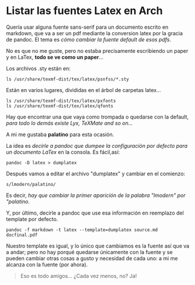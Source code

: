 # Listar las fuentes Latex en Arch

Quería usar alguna fuente sans-serif para un documento escrito en markdown, que va a
 ser un pdf mediante la conversion latex por la gracia de pandoc. El tema es
 _cómo cambiar la fuente default de esos pdfs_.

No es que no me guste, pero no estaba precisamente escribiendo un paper y en
 LaTex, __todo se ve como un paper__... 

Los archivos .sty están en:

    ls /usr/share/texmf-dist/tex/latex/psnfss/*.sty

Están en varios lugares, divididas en el árbol de carpetas latex...

    ls /usr/share/texmf-dist/tex/latex/pxfonts
    ls /usr/share/texmf-dist/tex/latex/qfonts

Hay que encontrar una que vaya como trompada o quedarse con la default, _para
 todo lo demás existe Lyx, TeXMate and so on..._

A mi me gustaba __palatino__ para esta ocasión.

La idea es _decirle a pandoc que dumpee la configuración por defecto para un
documento LaTex_ en la consola. Es fácil,así:

    pandoc -D latex > dumplatex

Después vamos a editar el archivo "dumplatex" y cambiar en el comienzo:

    s/lmodern/palatino/

Es decir, _hay que cambiar la primer aparición de la palabra "lmodern" por "palatino_.

Y, por último, decirle a pandoc que use esa información en reemplazo del
 template por defecto. 

    pandoc -f markdown -t latex --template=dumplatex source.md docfinal.pdf
 
Nuestro template es igual, y lo único que cambiamos es la
 fuente así que va a andar; pero no hay porqué quedarse únicamente con la fuente
 y se pueden cambiar otras cosas a gusto y necesidad de cada uno: a mi me alcanza
 con la fuente (por ahora).

> Eso es todo amigos... ¿Cada vez menos, no? Ja!
